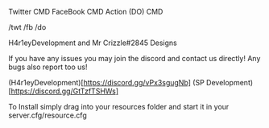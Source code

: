 Twitter CMD 
FaceBook CMD
Action (DO) CMD

/twt
/fb
/do

H4r1eyDevelopment and Mr Crizzle#2845 Designs

If you have any issues you may join the discord and contact us directly! Any bugs also report too us!

(H4r1eyDevelopment)[https://discord.gg/vPx3sgugNb]
(SP Development)[https://discord.gg/GtTzfTSHWs]

To Install simply drag into your resources folder and start it in your server.cfg/resource.cfg
